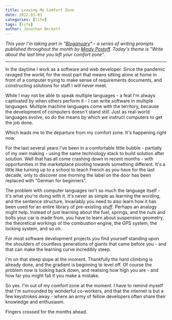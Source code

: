 ```yaml
---
title: Leaving My Comfort Zone
date: 2022-01-03
categories: [life]
tags: [life]
author: Jonathan Beckett
---
```


*This year I'm taking part in "[Bloganuary](https://bloganuary.wordpress.com/)" - a series of writing prompts published throughout the month by [Mindy Postoff](https://bloganuary.wordpress.com/author/mindywoothemes/). Today's theme is "Write about the last time you left your comfort zone".*

---

In the daytime I work as a software and web developer. Since the pandemic ravaged the world, for the most part that means sitting alone at home in front of a computer trying to make sense of requirements documents, and constructing solutions for staff I will never meet.

While I may not be able to speak multiple languages - a feat I'm always captivated by when others perform it - I can write software in multiple languages. Multiple machine languages come with the territory, because the development of computers doesn't stand still. Just as real-world languages evolve, so do the means by which we instruct computers to get the job done.

Which leads me to the departure from my comfort zone. It's happening right now.

For the last several years I've been in a comfortable little bubble - partially of my own making - using the same technology stack to build solution after solution. Well that has all come crashing down in recent months - with opportunities in the marketplace pivoting towards something different. It's a little like turning up to a school to teach French as you have for the last decade, only to discover one morning the label on the door has been replaced with "German for beginners".

The problem with computer languages isn't so much the language itself - it's what you're doing with it. It's never as simple as learning the wording, and the sentence structure. Invariably you need to also learn how it has been used for an entire library of pre-existing *stuff*. Perhaps an analogy might help. Instead of just learning about the fuel, springs, and the nuts and bolts your car is made from, you have to learn about suspension geometry, the theoretical workings of the combustion engine, the GPS system, the locking system, and so on.

For most software development projects you find yourself standing upon the shoulders of countless generations of giants that came before you - and that can make the learning curve incredibly steep.

I'm on that steep slope at the moment. Thankfully the hard climbing is already done, and the gradient is beginning to level off. Of course the problem now is looking back down, and realising how high you are - and how far you might fall if you make a mistake.

So yes. I'm out of my comfort zone at the moment. I have to remind myself that I'm surrounded by wonderful co-workers, and that the internet is but a few keystrokes away - where an army of fellow developers often share their knowledge and enthusiasm.

Fingers crossed for the months ahead.